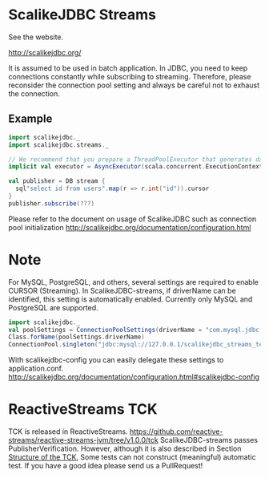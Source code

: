 # ScalikeJDBC Streams

See the website.

http://scalikejdbc.org/

It is assumed to be used in batch application.
In JDBC, you need to keep connections constantly while subscribing to streaming. Therefore, please reconsider the connection pool setting and always be careful not to exhaust the connection.


## Example

```scala
import scalikejdbc._
import scalikejdbc.streams._

// We recommend that you prepare a ThreadPoolExecutor that generates daemon threads
implicit val executor = AsyncExecutor(scala.concurrent.ExecutionContext.global)

val publisher = DB stream {
  sql"select id from users".map(r => r.int("id")).cursor
}
publisher.subscribe(???)
```

Please refer to the document on usage of ScalikeJDBC such as connection pool initialization
http://scalikejdbc.org/documentation/configuration.html


# Note

For MySQL, PostgreSQL, and others, several settings are required to enable CURSOR (Streaming).
In ScalikeJDBC-streams, if driverName can be identified, this setting is automatically enabled.
Currently only MySQL and PostgreSQL are supported.

```scala
import scalikejdbc._
val poolSettings = ConnectionPoolSettings(driverName = "com.mysql.jdbc.Driver")
Class.forName(poolSettings.driverName)
ConnectionPool.singleton("jdbc:mysql://127.0.0.1/scalikejdbc_streams_test", "user", "pass", poolSettings)
```

With scalikejdbc-config you can easily delegate these settings to application.conf.
http://scalikejdbc.org/documentation/configuration.html#scalikejdbc-config


# ReactiveStreams TCK

TCK is released in ReactiveStreams.
https://github.com/reactive-streams/reactive-streams-jvm/tree/v1.0.0/tck
ScalikeJDBC-streams passes PublisherVerification.
However, although it is also described in Section [Structure of the TCK](https://github.com/reactive-streams/reactive-streams-jvm/tree/v1.0.0/tck#structure-of-the-tck),
Some tests can not construct (meaningful) automatic test.
If you have a good idea please send us a PullRequest!
